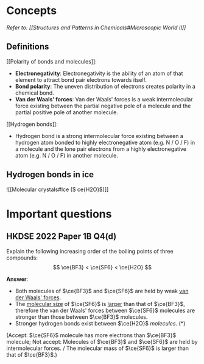 # Concepts
*Refer to: [[Structures and Patterns in Chemicals#Microscopic World II]]*

## Definitions
[[Polarity of bonds and molecules]]:
- **Electronegativity**: Electronegativity is the ability of an atom of that element to <span class="hi-green">attract bond pair electrons</span> towards itself.
- **Bond polarity**: The <span class="hi-green">uneven distribution of electrons</span> creates polarity in a chemical bond.
- **Van der Waals' forces**: Van der Waals' forces is a weak intermolecular force existing between the partial negative pole of a molecule and the partial positive pole of another molecule.

[[Hydrogen bonds]]:
- Hydrogen bond is a strong intermolecular force existing between a <span class="hi-blue">hydrogen atom</span> bonded to highly electronegative atom (e.g. N / O / F) in a molecule and the <span class="hi-blue">lone pair electrons</span> from a highly electronegative atom (e.g. N / O / F) in another molecule.

## Hydrogen bonds in ice
![[Molecular crystals#Ice ($ ce{H2O}$)]]

# Important questions
## HKDSE 2022 Paper 1B Q4(d)
Explain the following increasing order of the boiling points of three compounds:
$$
\ce{BF3} < \ce{SF6} < \ce{H2O}
$$

**Answer**:
- Both molecules of $\ce{BF3}$ and $\ce{SF6}$ are held by weak <u>van der Waals' forces</u>.
- The <u>molecular size</u> of $\ce{SF6}$ is <u>larger</u> than that of $\ce{BF3}$, therefore the van der Waals' forces between $\ce{SF6}$ molecules are stronger than those between $\ce{BF3}$ molecules.
- Stronger hydrogen bonds exist between $\ce{H2O}$ *molecules*. (\*)

(Accept: $\ce{SF6}$ molecule has more electrons than $\ce{BF3}$ molecule;
Not accept: Molecules of $\ce{BF3}$ and $\ce{SF6}$ are held by intermolecular forces. / The molecular mass of $\ce{SF6}$ is larger than that of $\ce{BF3}$.)
